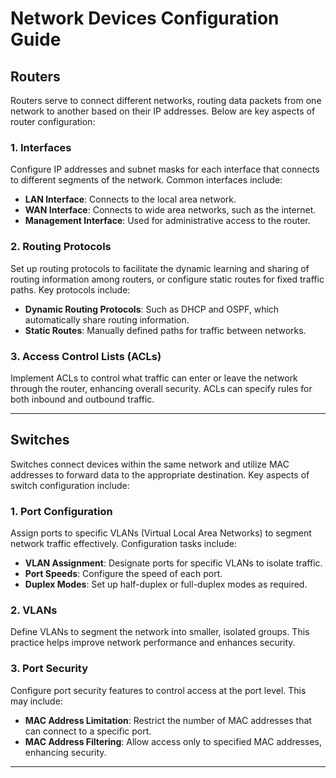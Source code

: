 # Network Devices Configuration Guide

## Routers

Routers serve to connect different networks, routing data packets from one network to another based on their IP addresses. Below are key aspects of router configuration:

### 1. Interfaces
Configure IP addresses and subnet masks for each interface that connects to different segments of the network. Common interfaces include:

- **LAN Interface**: Connects to the local area network.
- **WAN Interface**: Connects to wide area networks, such as the internet.
- **Management Interface**: Used for administrative access to the router.

### 2. Routing Protocols
Set up routing protocols to facilitate the dynamic learning and sharing of routing information among routers, or configure static routes for fixed traffic paths. Key protocols include:

- **Dynamic Routing Protocols**: Such as DHCP and OSPF, which automatically share routing information.
- **Static Routes**: Manually defined paths for traffic between networks.

### 3. Access Control Lists (ACLs)
Implement ACLs to control what traffic can enter or leave the network through the router, enhancing overall security. ACLs can specify rules for both inbound and outbound traffic.

---

## Switches

Switches connect devices within the same network and utilize MAC addresses to forward data to the appropriate destination. Key aspects of switch configuration include:

### 1. Port Configuration
Assign ports to specific VLANs (Virtual Local Area Networks) to segment network traffic effectively. Configuration tasks include:

- **VLAN Assignment**: Designate ports for specific VLANs to isolate traffic.
- **Port Speeds**: Configure the speed of each port.
- **Duplex Modes**: Set up half-duplex or full-duplex modes as required.

### 2. VLANs
Define VLANs to segment the network into smaller, isolated groups. This practice helps improve network performance and enhances security.

### 3. Port Security
Configure port security features to control access at the port level. This may include:

- **MAC Address Limitation**: Restrict the number of MAC addresses that can connect to a specific port.
- **MAC Address Filtering**: Allow access only to specified MAC addresses, enhancing security.

---

